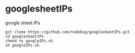 # googlesheetIPs
google sheet IPs 

```
git clone https://github.com/todobig/googlesheetIPs.git
cd googlesheetIPs
chmod +x googleIPs.sh
sh googleIPs.sh
```
